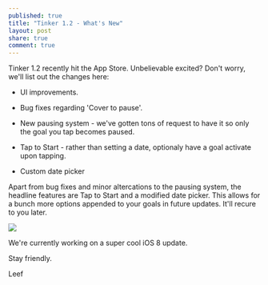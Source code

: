 ```yaml
---
published: true
title: "Tinker 1.2 - What's New"
layout: post
share: true
comment: true
---
```


Tinker 1.2 recently hit the App Store. Unbelievable excited? Don't worry, we'll list out the changes here:

- UI improvements.

- Bug fixes regarding 'Cover to pause'.

- New pausing system - we've gotten tons of request to have it so only the goal you tap becomes paused.

- Tap to Start - rather than setting a date, optionaly have a goal activate upon tapping.

- Custom date picker

Apart from bug fixes and minor altercations to the pausing system, the headline features are Tap to Start and a modified date picker. This allows for a bunch more options appended to your goals in future updates. It'll recure to you later.

![](http://f.cl.ly/items/1P2T1o1k1518163P0h2W/tinker_1.2.gif)

We're currently working on a super cool iOS 8 update.

Stay friendly.

Leef

